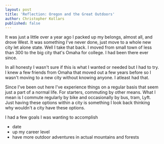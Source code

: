 ```yaml
---
layout: post
title: 'Reflection: Oregon and the Great Outdoors'
author: Christopher Kollars
published: false
---
```


It was just a little over a year ago I packed up my belongs, almost all, and drove West. It was something I've never done, just move to a whole new city let alone state. Well I take that back. I moved from small town of less than 300 to the big city that's Omaha for college. I had been there ever since.

In all honesty I wasn't sure if this is what I wanted or needed but I had to try. I knew a few friends from Omaha that moved out a few years before so I wasn't moving to a new city without knowing anyone. I atleast had that. 

Since I've been out here I've experience things on a regular basis that seem just a part of a normal life. For starters, commuting by other means. What I mean is I commute regularly by bike and occasionally by bus, tram, Lyft. Just having these options within a city is something I look back thinking why wouldn't a city have these options.

I had a few goals I was wanting to accomplish

* date
* up my career level
* have more outdoor adventures in actual mountains and forests 
